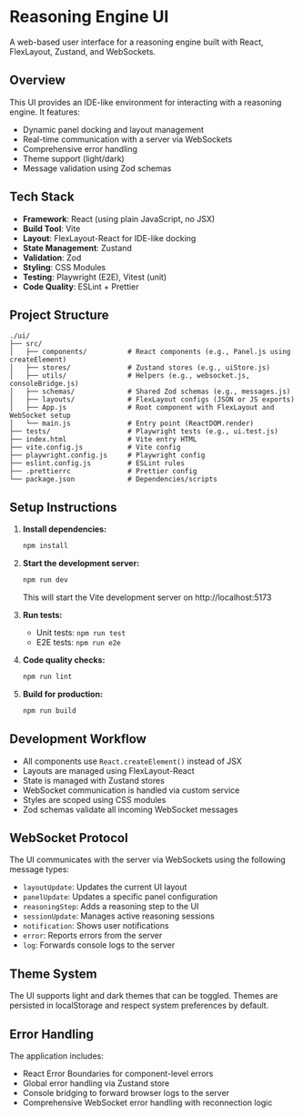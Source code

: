 # Reasoning Engine UI

A web-based user interface for a reasoning engine built with React, FlexLayout, Zustand, and WebSockets.

## Overview

This UI provides an IDE-like environment for interacting with a reasoning engine. It features:
- Dynamic panel docking and layout management
- Real-time communication with a server via WebSockets
- Comprehensive error handling
- Theme support (light/dark)
- Message validation using Zod schemas

## Tech Stack

- **Framework**: React (using plain JavaScript, no JSX)
- **Build Tool**: Vite
- **Layout**: FlexLayout-React for IDE-like docking
- **State Management**: Zustand
- **Validation**: Zod
- **Styling**: CSS Modules
- **Testing**: Playwright (E2E), Vitest (unit)
- **Code Quality**: ESLint + Prettier

## Project Structure

```
./ui/
├── src/
│   ├── components/          # React components (e.g., Panel.js using createElement)
│   ├── stores/              # Zustand stores (e.g., uiStore.js)
│   ├── utils/               # Helpers (e.g., websocket.js, consoleBridge.js)
│   ├── schemas/             # Shared Zod schemas (e.g., messages.js)
│   ├── layouts/             # FlexLayout configs (JSON or JS exports)
│   ├── App.js               # Root component with FlexLayout and WebSocket setup
│   └── main.js              # Entry point (ReactDOM.render)
├── tests/                   # Playwright tests (e.g., ui.test.js)
├── index.html               # Vite entry HTML
├── vite.config.js           # Vite config
├── playwright.config.js     # Playwright config
├── eslint.config.js         # ESLint rules
├── .prettierrc              # Prettier config
└── package.json             # Dependencies/scripts
```

## Setup Instructions

1. **Install dependencies:**
   ```bash
   npm install
   ```

2. **Start the development server:**
   ```bash
   npm run dev
   ```
   This will start the Vite development server on http://localhost:5173

3. **Run tests:**
   - Unit tests: `npm run test`
   - E2E tests: `npm run e2e`

4. **Code quality checks:**
   ```bash
   npm run lint
   ```

5. **Build for production:**
   ```bash
   npm run build
   ```

## Development Workflow

- All components use `React.createElement()` instead of JSX
- Layouts are managed using FlexLayout-React
- State is managed with Zustand stores
- WebSocket communication is handled via custom service
- Styles are scoped using CSS modules
- Zod schemas validate all incoming WebSocket messages

## WebSocket Protocol

The UI communicates with the server via WebSockets using the following message types:

- `layoutUpdate`: Updates the current UI layout
- `panelUpdate`: Updates a specific panel configuration
- `reasoningStep`: Adds a reasoning step to the UI
- `sessionUpdate`: Manages active reasoning sessions
- `notification`: Shows user notifications
- `error`: Reports errors from the server
- `log`: Forwards console logs to the server

## Theme System

The UI supports light and dark themes that can be toggled. Themes are persisted in localStorage and respect system preferences by default.

## Error Handling

The application includes:
- React Error Boundaries for component-level errors
- Global error handling via Zustand store
- Console bridging to forward browser logs to the server
- Comprehensive WebSocket error handling with reconnection logic